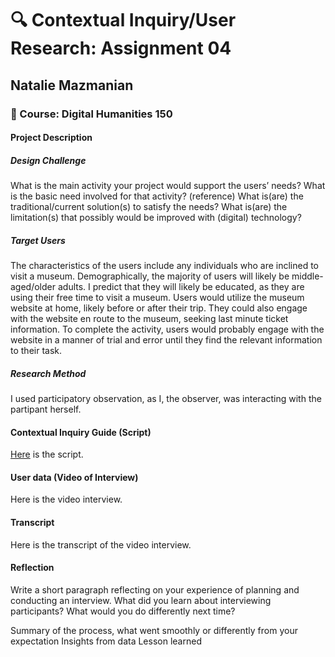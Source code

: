 # :mag: Contextual Inquiry/User Research: Assignment 04
## Natalie Mazmanian 
### :book: Course: Digital Humanities 150 

#### Project Description

##### Design Challenge
What is the main activity your project would support the users’ needs?
What is the basic need involved for that activity? (reference)
What is(are) the traditional/current solution(s) to satisfy the needs?
What is(are) the limitation(s) that possibly would be improved with (digital) technology?

##### Target Users
The characteristics of the users include any individuals who are inclined to visit a museum. Demographically, the majority of users will likely be middle-aged/older adults. I predict that they will likely be educated, as they are using their free time to visit a museum. Users would utilize the museum website at home, likely before or after their trip. They could also engage with the website en route to the museum, seeking last minute ticket information. To complete the activity, users would probably engage with the website in a manner of trial and error until they find the relevant information to their task.

##### Research Method
I used participatory observation, as I, the observer, was interacting with the partipant herself. 

#### Contextual Inquiry Guide (Script)
[Here](https://docs.google.com/document/d/1sUVS1RdlKtE3BjtAF7w7e-kYue_q82idYW5RuKHb8IU/edit?usp=sharing) is the script.

#### User data (Video of Interview)
Here is the video interview.

#### Transcript
Here is the transcript of the video interview.

#### Reflection
Write a short paragraph reflecting on your experience of planning and conducting an interview. What did you learn about interviewing participants? What would you do differently next time?

Summary of the process, what went smoothly or differently from your expectation
Insights from data
Lesson learned
